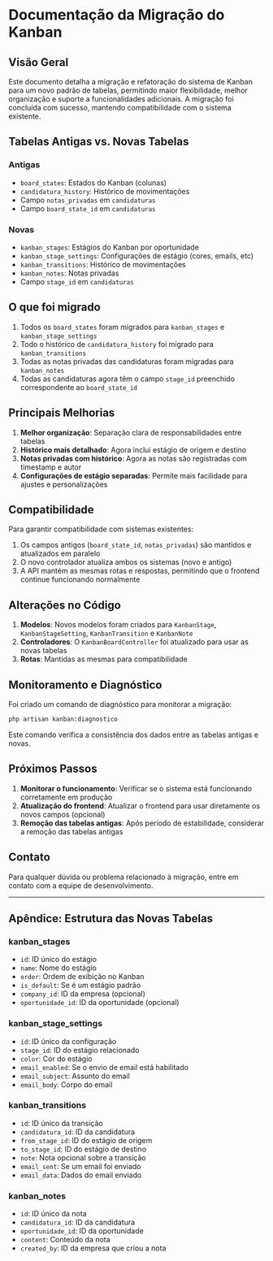 # Documentação da Migração do Kanban

## Visão Geral

Este documento detalha a migração e refatoração do sistema de Kanban para um novo padrão de tabelas, permitindo maior flexibilidade, melhor organização e suporte a funcionalidades adicionais. A migração foi concluída com sucesso, mantendo compatibilidade com o sistema existente.

## Tabelas Antigas vs. Novas Tabelas

### Antigas
- `board_states`: Estados do Kanban (colunas)
- `candidatura_history`: Histórico de movimentações
- Campo `notas_privadas` em `candidaturas`
- Campo `board_state_id` em `candidaturas`

### Novas
- `kanban_stages`: Estágios do Kanban por oportunidade
- `kanban_stage_settings`: Configurações de estágio (cores, emails, etc)
- `kanban_transitions`: Histórico de movimentações
- `kanban_notes`: Notas privadas
- Campo `stage_id` em `candidaturas`

## O que foi migrado

1. Todos os `board_states` foram migrados para `kanban_stages` e `kanban_stage_settings`
2. Todo o histórico de `candidatura_history` foi migrado para `kanban_transitions`
3. Todas as notas privadas das candidaturas foram migradas para `kanban_notes`
4. Todas as candidaturas agora têm o campo `stage_id` preenchido correspondente ao `board_state_id`

## Principais Melhorias

1. **Melhor organização**: Separação clara de responsabilidades entre tabelas
2. **Histórico mais detalhado**: Agora inclui estágio de origem e destino
3. **Notas privadas com histórico**: Agora as notas são registradas com timestamp e autor
4. **Configurações de estágio separadas**: Permite mais facilidade para ajustes e personalizações

## Compatibilidade

Para garantir compatibilidade com sistemas existentes:

1. Os campos antigos (`board_state_id`, `notas_privadas`) são mantidos e atualizados em paralelo
2. O novo controlador atualiza ambos os sistemas (novo e antigo)
3. A API mantém as mesmas rotas e respostas, permitindo que o frontend continue funcionando normalmente

## Alterações no Código

1. **Modelos**: Novos modelos foram criados para `KanbanStage`, `KanbanStageSetting`, `KanbanTransition` e `KanbanNote`
2. **Controladores**: O `KanbanBoardController` foi atualizado para usar as novas tabelas
3. **Rotas**: Mantidas as mesmas para compatibilidade

## Monitoramento e Diagnóstico

Foi criado um comando de diagnóstico para monitorar a migração:

```bash
php artisan kanban:diagnostico
```

Este comando verifica a consistência dos dados entre as tabelas antigas e novas.

## Próximos Passos

1. **Monitorar o funcionamento**: Verificar se o sistema está funcionando corretamente em produção
2. **Atualização do frontend**: Atualizar o frontend para usar diretamente os novos campos (opcional)
3. **Remoção das tabelas antigas**: Após período de estabilidade, considerar a remoção das tabelas antigas

## Contato

Para qualquer dúvida ou problema relacionado à migração, entre em contato com a equipe de desenvolvimento.

---

## Apêndice: Estrutura das Novas Tabelas

### kanban_stages
- `id`: ID único do estágio
- `name`: Nome do estágio
- `order`: Ordem de exibição no Kanban
- `is_default`: Se é um estágio padrão
- `company_id`: ID da empresa (opcional)
- `oportunidade_id`: ID da oportunidade (opcional)

### kanban_stage_settings
- `id`: ID único da configuração
- `stage_id`: ID do estágio relacionado
- `color`: Cor do estágio
- `email_enabled`: Se o envio de email está habilitado
- `email_subject`: Assunto do email
- `email_body`: Corpo do email

### kanban_transitions
- `id`: ID único da transição
- `candidatura_id`: ID da candidatura
- `from_stage_id`: ID do estágio de origem
- `to_stage_id`: ID do estágio de destino
- `note`: Nota opcional sobre a transição
- `email_sent`: Se um email foi enviado
- `email_data`: Dados do email enviado

### kanban_notes
- `id`: ID único da nota
- `candidatura_id`: ID da candidatura
- `oportunidade_id`: ID da oportunidade
- `content`: Conteúdo da nota
- `created_by`: ID da empresa que criou a nota
